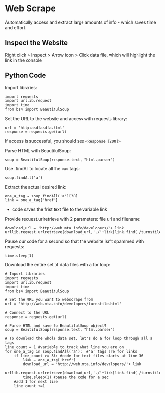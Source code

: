 # Web Scrape
Automatically access and extract large amounts of info - which saves time and effort. 

## Inspect the Website
Right click > Inspect > Arrow icon > Click data file, which will highlight the link in the console

## Python Code
Import libraries:
```
import requests
import urllib.request
import time
from bs4 import BeautifulSoup
```

Set the URL to the website and access with requests library:
```
url = 'http:asdfasdfa.html'
response = requests.get(url)
```

If access is successful, you should see `<Response [200]>`

Parse HTML with BeautifulSoup:
```
soup = BeautifulSoup(response.text, "html.parser")
```

Use .findAll to locate all the `<a>` tags:
```
soup.findAll('a')
```

Extract the actual desired link:
```
one_a_tag = soup.findAll('a')[38]
link = one_a_tag['href']
```
- code saves the frist text file to the variable link

Provide request.urlretrieve with 2 parameters: file url and filename:
```
download_url = 'http://web.mta.info/developers/'+ link
urllib.request.urlretrieve(download_url,'./'+link[link.find('/turnstile_')+1:])
```

Pause our code for a second so that the website isn't spammed with requests:
```
time.sleep(1)
```

Download the entire set of data files with a for loop:
```
# Import libraries
import requests
import urllib.request
import time
from bs4 import BeautifulSoup

# Set the URL you want to webscrape from
url = 'http://web.mta.info/developers/turnstile.html'

# Connect to the URL
response = requests.get(url)

# Parse HTML and save to BeautifulSoup object¶
soup = BeautifulSoup(response.text, "html.parser")

# To download the whole data set, let's do a for loop through all a tags
line_count = 1 #variable to track what line you are on
for one_a_tag in soup.findAll('a'):  #'a' tags are for links
    if line_count >= 36: #code for text files starts at line 36
        link = one_a_tag['href']
        download_url = 'http://web.mta.info/developers/'+ link
        urllib.request.urlretrieve(download_url,'./'+link[link.find('/turnstile_')+1:]) 
        time.sleep(1) #pause the code for a sec
    #add 1 for next line
    line_count +=1
```


